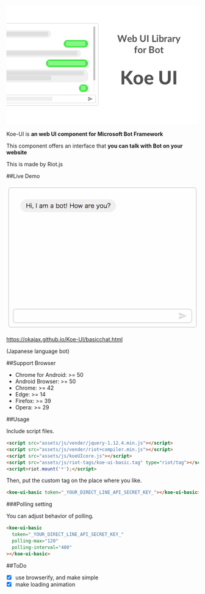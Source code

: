![Koe UI](assets/images/catch.png)

Koe-UI is **an web UI component for Microsoft Bot Framework**

This component offers an interface that **you can talk with Bot on your website**

This is made by Riot.js

##Live Demo

![Demo](assets/images/demo.gif)

https://okajax.github.io/Koe-UI/basicchat.html

(Japanese language bot)


##Support Browser

* Chrome for Android: >= 50
* Android Browser: >= 50
* Chrome: >= 42
* Edge: >= 14
* Firefox: >= 39
* Opera: >= 29


##Usage

Include script files.

```html
<script src="assets/js/vender/jquery-1.12.4.min.js"></script>
<script src="assets/js/vender/riot+compiler.min.js"></script>
<script src="assets/js/koeUIcore.js"></script>
<script src="assets/js/riot-tags/koe-ui-basic.tag" type="riot/tag"></script>
<script>riot.mount('*');</script>
```

Then, put the custom tag on the place where you like.

```html
<koe-ui-basic token="_YOUR_DIRECT_LINE_API_SECRET_KEY_"></koe-ui-basic>
```

###Polling setting

You can adjust behavior of polling.

```html
<koe-ui-basic
  token="_YOUR_DIRECT_LINE_API_SECRET_KEY_"
  polling-max="120"
  polling-interval="400"
></koe-ui-basic>
```


##ToDo

- [x] use browserify, and make simple
- [x] make loading animation
